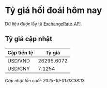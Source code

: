 # Tỷ giá hối đoái hôm nay

Dữ liệu được lấy từ [ExchangeRate-API](https://www.exchangerate-api.com/).

## Tỷ giá cập nhật

| Cặp tiền tệ | Tỷ giá |
|---|---|
| USD/VND | 26295.6072 |
| USD/CNY | 7.1254 |

*Cập nhật lần cuối: 2025-10-01 03:38:13*


